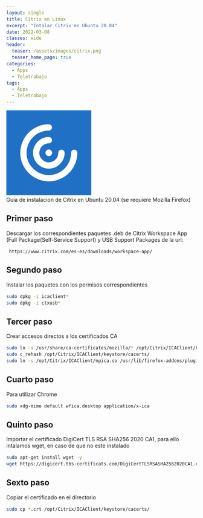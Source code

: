 ```yaml
---
layout: single
title: Citrix en Linux
excerpt: "Intalar Citrix en Ubuntu 20.04"
date: 2022-03-08
classes: wide
header:
  teaser: /assets/images/citrix.png
  teaser_home_page: true
categories:
  - Apps
  - Teletrabajo
tags:  
  - Apps
  - Teletrabajo
---
```


![](/assets/images/citrix.png)
<br>
Guia de instalacion de Citrix en Ubuntu 20.04 (se requiere Mozilla Firefox)
## Primer paso
Descargar los correspondientes paquetes .deb de Citrix Workspace App (Full Package(Self-Service Support) y USB Support Packages de la url:
```url
 https://www.citrix.com/es-es/downloads/workspace-app/
```

## Segundo paso
Instalar los paquetes con los permisos correspondientes
```bash
sudo dpkg -i icaclient*
sudo dpkg -i ctxusb*
```
## Tercer paso
Crear accesos directos a los certificados CA
```bash
sudo ln -s /usr/share/ca-certificates/mozilla/* /opt/Citrix/ICAClient/keystore/cacerts/
sudo c_rehash /opt/Citrix/ICAClient/keystore/cacerts/
sudo ln -s /opt/Citrix/ICAClient/npica.so /usr/lib/firefox-addons/plugins/npica.so
```
## Cuarto paso
 Para utilizar Chrome
```bash
sudo xdg-mime default wfica.desktop application/x-ica
```
## Quinto paso
Importar el certificado DigiCert TLS RSA SHA256 2020 CA1, para ello intalamos wget, en caso de que no este instalado
```bash
sudo apt-get install wget -y
wget https://digicert.tbs-certificats.com/DigiCertTLSRSASHA2562020CA1.crt
```
## Sexto paso
Copiar el certificado en el directorio 
```bash
sudo cp *.crt /opt/Citrix/ICAClient/keystore/cacerts/
```
  
